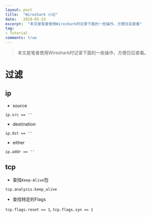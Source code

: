 ```yaml
---
layout: post
title:  "Wireshark 小记"
date:   2019-05-23
excerpt:  "本文是笔者使用Wireshark时记录下面的一些操作，方便日后查看" 
tag:
- Tutorial
comments: true
---
```


> 本文是笔者使用Wireshark时记录下面的一些操作，方便日后查看。

# 过滤

## ip

- source

`ip.src == ''`

- destination

`ip.dst == ''`

- either

`ip.addr == ''`

## tcp

- 查找`Keep-Alive`包

`tcp.analysis.keep_alive`
 
 - 查找特定的Flags

 `tcp.flags.reset == 1`, `tcp.flags.syn == 1`
